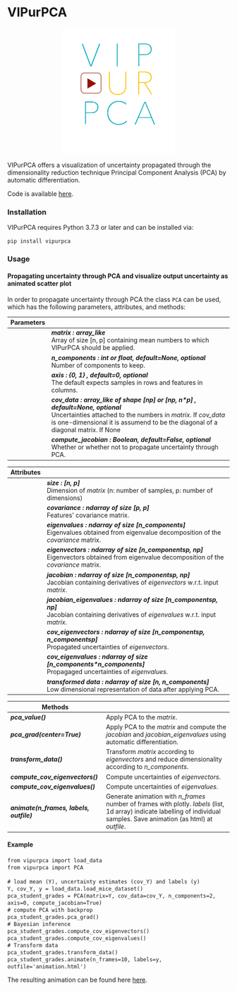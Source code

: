 # VIPurPCA

<p align="center">
  <img src="https://github.com/Integrative-Transcriptomics/VIPurPCA/blob/main/images/logo.png" width="256">
</p>

VIPurPCA offers a visualization of uncertainty propagated through the dimensionality reduction technique Principal Component Analysis (PCA) by automatic differentiation.

Code is available [here](https://github.com/Integrative-Transcriptomics/VIPurPCA). 

### Installation
VIPurPCA requires Python 3.7.3 or later and can be installed via:

```
pip install vipurpca
```


### Usage
#### Propagating uncertainty through PCA and visualize output uncertainty as animated scatter plot
In order to propagate uncertainty through PCA the class `PCA` can be used, which has the following parameters, attributes, and methods: 

| Parameters    |  |
| ------------- | ------------- |
|  | ***matrix : array_like*** <br/> Array of size [n, p] containing mean numbers to which VIPurPCA should be applied. |
|  | **_n_components : int or float, default=None, optional_** <br/> Number of components to keep. |
|  | **_axis : {0, 1} , default=0, optional_** <br/> The default expects samples in rows and features in columns. |
|  | **_cov_data : array_like of shape [n*p] or [n*p, n*p] , default=None, optional_** <br/> Uncertainties attached to the numbers in *matrix*. If *cov_data* is one-dimensional it is assumend to be the diagonal of a diagonal matrix. If None |
|  | **_compute_jacobian : Boolean, default=False, optional_** <br/> Whether or whether not to propagate uncertainty through PCA. |

| Attributes    |  |
| ------------- | ------------- |
|  | **_size : [n, p]_** <br/> Dimension of *matrix* (n: number of samples, p: number of dimensions) |
|  | **_covariance : ndarray of size [p, p]_** <br/> Features' covariance matrix.|
|  | **_eigenvalues : ndarray of size [n_components]_** <br/> Eigenvalues obtained from eigenvalue decomposition of the *covariance* matrix. |
|  | **_eigenvectors : ndarray of size [n_components*p, n*p]_** <br/> Eigenvectors obtained from eigenvalue decomposition of the *covariance* matrix. |
|  | **_jacobian : ndarray of size [n_components*p, n*p]_** <br/> Jacobian containing derivatives of *eigenvectors* w.r.t. input *matrix*. |
|  | **_jacobian_eigenvalues : ndarray of size [n_components*p, n*p]_** <br/> Jacobian containing derivatives of *eigenvalues* w.r.t. input *matrix*. |
|  | **_cov_eigenvectors : ndarray of size [n_components*p, n_components*p]_** <br/> Propagated uncertainties of *eigenvectors*.|
|  | **_cov_eigenvalues : ndarray of size [n_components*n_components]_** <br/> Propagaged uncertainties of *eigenvalues*. |
|  | **_transformed data : ndarray of size [n, n_components]_** <br/> Low dimensional representation of data after applying PCA. |

| Methods    |  |
| ------------- | ------------- |
| ***pca_value()*** | Apply PCA to the *matrix*.|
| ***pca_grad(center=True)*** | Apply PCA to the *matrix* and compute the *jacobian* and *jacobian_eigenvalues* using automatic differentiation. |
| ***transform_data()*** | Transform *matrix* according to *eigenvectors* and reduce dimensionality according to *n_components*.|
| ***compute_cov_eigenvectors()*** | Compute uncertainties of *eigenvectors*.|
| ***compute_cov_eigenvalues()*** | Compute uncertainties of *eigenvalues*.|
| ***animate(n_frames, labels, outfile)*** | Generate animation with *n_frames* number of frames with plotly. *labels* (list, 1d array) indicate labelling of individual samples. Save animation (as html) at *outfile*. |

#### Example
```
from vipurpca import load_data
from vipurpca import PCA

# load mean (Y), uncertainty estimates (cov_Y) and labels (y)
Y, cov_Y, y = load_data.load_mice_dataset()
pca_student_grades = PCA(matrix=Y, cov_data=cov_Y, n_components=2, axis=0, compute_jacobian=True)
# compute PCA with backprop
pca_student_grades.pca_grad()
# Bayesian inference
pca_student_grades.compute_cov_eigenvectors()
pca_student_grades.compute_cov_eigenvalues()
# Transform data 
pca_student_grades.transform_data()
pca_student_grades.animate(n_frames=10, labels=y, outfile='animation.html')
```

The resulting animation can be found here [here](https://integrative-transcriptomics.github.io/VIPurPCA/examples/studentgrades/).